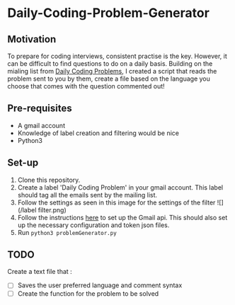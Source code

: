 # Daily-Coding-Problem-Generator

## Motivation
To prepare for coding interviews, consistent practise is the key. However, it can be difficult to find questions to do on a daily basis. Building on the mialing list from [Daily Coding Problems](https://www.dailycodingproblem.com), I created a script that reads the problem sent to you by them, create a file based on the language you choose that comes with the question commented out!

## Pre-requisites
* A gmail account
* Knowledge of label creation and filtering would be nice
* Python3

## Set-up
1. Clone this repository.
2. Create a label 'Daily Coding Problem' in your gmail account. This label should tag all the emails sent by the mailing list.
3. Follow the settings as seen in this image for the settings of the filter
![](/label filter.png)
5. Follow the instructions [here](https://developers.google.com/gmail/api/guides/quickstarts-overview) to set up the Gmail api. This should also set up the necessary configuration and token json files.
6. Run `python3 problemGenerator.py`

## TODO
Create a text file that :
 - [ ] Saves the user preferred language and comment syntax
 - [ ] Create the function for the problem to be solved
